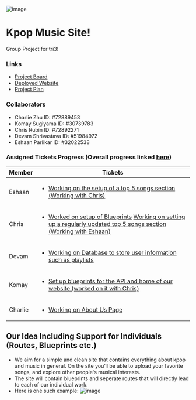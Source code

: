 ![image](https://user-images.githubusercontent.com/72889453/112562148-e5cc1c00-8d93-11eb-9cf6-0d238e2d6baa.png)
# Kpop Music Site!
Group Project for tri3!
### Links
- [Project Board](https://github.com/zenxha/kpop/projects/1)
- [Deployed Website](http://rubinfamily.dyndns.org:5000/)
- [Project Plan](https://docs.google.com/document/d/19tdgx0iDYYwwMcTxbIoo4nPW9igqUoKptFVv5eDoNms/edit)


### Collaborators
- Charlie Zhu ID: #72889453
- Komay Sugiyama ID: #30739783
- Chris Rubin ID: #72892271
- Devam Shrivastava ID: #51984972
- Eshaan Parlikar ID: #32022538

### Assigned Tickets Progress (Overall progress linked [here](https://github.com/zenxha/kpop/projects/1))

|Member|Tickets|
| --- | --- |
|Eshaan|<ul><li>[Working on the setup of a top 5 songs section (Working with Chris)](https://github.com/zenxha/kpop/projects/1#card-57725161)</li><ul>|
|Chris|<ul><li>[Worked on setup of Blueprints](https://github.com/zenxha/kpop/projects/1#card-57459631) [Working on setting up a regularly updated top 5 songs section (Working with Eshaan)](https://github.com/zenxha/kpop/projects/1#card-57725161)</li><ul>|
|Devam|<ul><li>[Working on Database to store user information such as playlists](https://github.com/zenxha/kpop/projects/1#card-57721524)</li><ul>|
|Komay|<ul><li>[Set up blueprints for the API and home of our website (worked on it with Chris)](https://github.com/zenxha/kpop/projects/1#card-57459631)</li><ul>|
|Charlie|<ul><li>[Working on About Us Page](https://github.com/zenxha/kpop/projects/1#card-57725152)</li><ul>|


## Our Idea Including Support for Individuals (Routes, Blueprints etc.)
- We aim for a simple and clean site that contains everything about kpop and music in general. On the site you’ll be able to upload your favorite songs, and explore other people's musical interests.
- The site will contain blueprints and seperate routes that will directly lead to each of our individual work.
- Here is one such example:
![image](https://user-images.githubusercontent.com/72889453/112710377-dfb26a00-8e7d-11eb-8df4-5c0594f5edeb.png)
